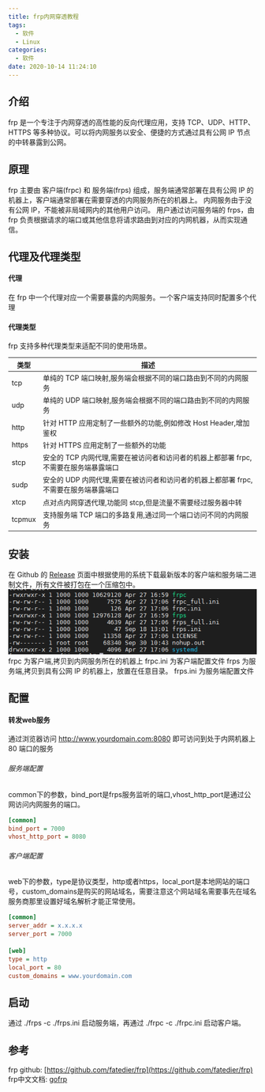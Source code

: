 ```yaml
---
title: frp内网穿透教程
tags:
  - 软件
  - Linux
categories:
  - 软件
date: 2020-10-14 11:24:10
---
```


## 介绍

frp 是一个专注于内网穿透的高性能的反向代理应用，支持 TCP、UDP、HTTP、HTTPS 等多种协议。可以将内网服务以安全、便捷的方式通过具有公网 IP 节点的中转暴露到公网。

<!--more-->

## 原理

frp 主要由 客户端(frpc) 和 服务端(frps) 组成，服务端通常部署在具有公网 IP 的机器上，客户端通常部署在需要穿透的内网服务所在的机器上。
内网服务由于没有公网 IP，不能被非局域网内的其他用户访问。
用户通过访问服务端的 frps，由 frp 负责根据请求的端口或其他信息将请求路由到对应的内网机器，从而实现通信。

## 代理及代理类型

#### 代理
在 frp 中一个代理对应一个需要暴露的内网服务。一个客户端支持同时配置多个代理

#### 代理类型
frp 支持多种代理类型来适配不同的使用场景。

|类型   |描述                                                                            |
|------|--------------------------------------------------------------------------------|
|tcp    |单纯的 TCP 端口映射,服务端会根据不同的端口路由到不同的内网服务                      |
|udp    |单纯的 UDP 端口映射,服务端会根据不同的端口路由到不同的内网服务                      |
|http   |针对 HTTP 应用定制了一些额外的功能,例如修改 Host Header,增加鉴权                   |
|https  |针对 HTTPS 应用定制了一些额外的功能                                               |
|stcp   |安全的 TCP 内网代理,需要在被访问者和访问者的机器上都部署 frpc,不需要在服务端暴露端口  |
|sudp   |安全的 UDP 内网代理,需要在被访问者和访问者的机器上都部署 frpc,不需要在服务端暴露端口  |
|xtcp   |点对点内网穿透代理,功能同 stcp,但是流量不需要经过服务器中转                         |
|tcpmux |支持服务端 TCP 端口的多路复用,通过同一个端口访问不同的内网服务                       |


## 安装
在 Github 的 [Release](https://github.com/fatedier/frp/releases) 页面中根据使用的系统下载最新版本的客户端和服务端二进制文件，所有文件被打包在一个压缩包中。
![解压出来的文件](./frp内网穿透教程20201014/frp_document20201014103721.png)
frpc 为客户端,拷贝到内网服务所在的机器上
frpc.ini 为客户端配置文件
frps 为服务端,拷贝到具有公网 IP 的机器上，放置在任意目录。
frps.ini 为服务端配置文件 

## 配置

#### 转发web服务
通过浏览器访问 http://www.yourdomain.com:8080 即可访问到处于内网机器上 80 端口的服务

###### 服务端配置
common下的参数，bind_port是frps服务监听的端口,vhost_http_port是通过公网访问内网服务的端口。
``` frps.ini
[common]
bind_port = 7000
vhost_http_port = 8080
```

###### 客户端配置
web下的参数，type是协议类型，http或者https，local_port是本地网站的端口号，custom_domains是购买的网站域名，需要注意这个网站域名需要事先在域名服务商那里设置好域名解析才能正常使用。
``` frpc.ini
[common]
server_addr = x.x.x.x
server_port = 7000

[web]
type = http
local_port = 80
custom_domains = www.yourdomain.com
```

## 启动
通过 ./frps -c ./frps.ini 启动服务端，再通过 ./frpc -c ./frpc.ini 启动客户端。


## 参考
frp github: [https://github.com/fatedier/frp](https://github.com/fatedier/frp)
frp中文文档: [gofrp](https://gofrp.org/docs/)

